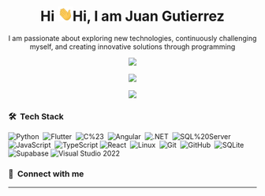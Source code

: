 <h1 align="center">Hi <img src="https://raw.githubusercontent.com/KevinPatel04/KevinPatel04/master/Hi.gif" width="30px">Hi, I am Juan Gutierrez </h1>

<p align="center" width="150px">I am passionate about exploring new technologies, continuously challenging myself, and creating innovative solutions through programming</p>

<p align="center"><img src="https://github-readme-stats.vercel.app/api/top-langs/?username=KevinPatel04&layout=compact&hide=TSQL&theme=chartreuse-dark"></p>
<p align="center" ><img src="https://github-readme-stats.vercel.app/api?username=KevinPatel04&count_private=true&show_icons=true&&theme=chartreuse-dark&include_all_commits=true" width="400"></p> 
<p align="center" ><img src="https://github-readme-streak-stats.herokuapp.com?user=KevinPatel04&theme=chartreuse-dark"></p>

### 🛠 &nbsp;Tech Stack

![Python](https://img.shields.io/badge/-Python-05122A?style=flat&logo=python)&nbsp;
![Flutter](https://img.shields.io/badge/-Flutter-05122A?style=flat&logo=flutter&logoColor=02569B)&nbsp;
![C%23](https://img.shields.io/badge/-C%23-05122A?style=flat&logo=c-sharp&logoColor=239120)&nbsp;
![Angular](https://img.shields.io/badge/-Angular-05122A?style=flat&logo=angular&logoColor=DD0031)&nbsp;
![.NET](https://img.shields.io/badge/-.NET-05122A?style=flat&logo=.net&logoColor=512BD4)&nbsp;
![SQL%20Server](https://img.shields.io/badge/-SQL%20Server-05122A?style=flat&logo=microsoft-sql-server&logoColor=CC2927)
![JavaScript](https://img.shields.io/badge/-JavaScript-05122A?style=flat&logo=javascript&logoColor=F7DF1E)&nbsp;
![TypeScript](https://img.shields.io/badge/-TypeScript-05122A?style=flat&logo=typescript&logoColor=3178C6)
![React](https://img.shields.io/badge/-React-05122A?style=flat&logo=react&logoColor=61DAFB)&nbsp;
![Linux](https://img.shields.io/badge/-Linux-05122A?style=flat&logo=linux&logoColor=FCC624)&nbsp;
![Git](https://img.shields.io/badge/-Git-05122A?style=flat&logo=git&logoColor=F05032)&nbsp;
![GitHub](https://img.shields.io/badge/-GitHub-05122A?style=flat&logo=github&logoColor=181717)&nbsp;
![SQLite](https://img.shields.io/badge/-SQLite-05122A?style=flat&logo=sqlite&logoColor=003B57)&nbsp;
![Supabase](https://img.shields.io/badge/-Supabase-05122A?style=flat&logo=supabase&logoColor=3ECF8E)
![Visual Studio 2022](https://img.shields.io/badge/-Visual%20Studio%202022-05122A?style=flat&logo=visual-studio&logoColor=5C2D91)

### :link: &nbsp;Connect with me

<p align="center">
</p>

---
